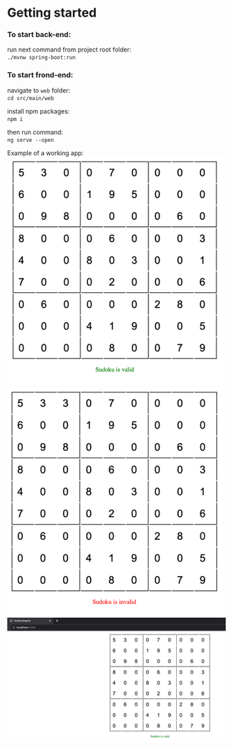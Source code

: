 # Getting started

### To start back-end:

run next command from project root folder:  
`./mvnw spring-boot:run`  

### To start frond-end:

navigate to `web` folder:   
`cd src/main/web`  

install npm packages:   
`npm i`

then run command:   
`ng serve --open`

Example of a working app:  
![img_valid.png](img_valid.png)  
![img_invalid.png](img_invalid.png)  
![img_in_browser.png](img_in_browser.png)  
